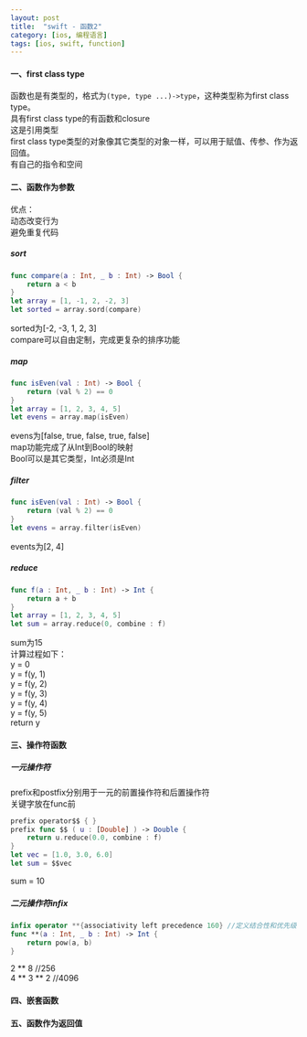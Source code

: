 ```yaml
---
layout: post
title:  "swift - 函数2"
category: [ios, 编程语言]
tags: [ios, swift, function]
---
```


#### 一、first class type

函数也是有类型的，格式为`(type, type ...)->type`，这种类型称为first class type。  
具有first class type的有函数和closure  
这是引用类型  
first class type类型的对象像其它类型的对象一样，可以用于赋值、传参、作为返回值。  
有自己的指令和空间

#### 二、函数作为参数
优点：  
动态改变行为  
避免重复代码

##### sort

```swift
func compare(a : Int, _ b : Int) -> Bool {
    return a < b
}
let array = [1, -1, 2, -2, 3]
let sorted = array.sord(compare)
```
sorted为[-2, -3, 1, 2, 3]  
compare可以自由定制，完成更复杂的排序功能  

##### map

```swift
func isEven(val : Int) -> Bool {
    return (val % 2) == 0
}
let array = [1, 2, 3, 4, 5]
let evens = array.map(isEven)
```
evens为[false, true, false, true, false]  
map功能完成了从Int到Bool的映射  
Bool可以是其它类型，Int必须是Int

##### filter

```swift
func isEven(val : Int) -> Bool {
    return (val % 2) == 0
}
let evens = array.filter(isEven)
```
events为[2, 4]  

##### reduce

```swift
func f(a : Int, _ b : Int) -> Int {
    return a + b
}
let array = [1, 2, 3, 4, 5]
let sum = array.reduce(0, combine : f)
```
sum为15  
计算过程如下：  
y = 0  
y = f(y, 1)  
y = f(y, 2)  
y = f(y, 3)  
y = f(y, 4)  
y = f(y, 5)  
return y

#### 三、操作符函数
##### 一元操作符
prefix和postfix分别用于一元的前置操作符和后置操作符  
关键字放在func前  

```swift
prefix operator$$ { }
prefix func $$ ( u : [Double] ) -> Double {
    return u.reduce(0.0, combine : f)
}
let vec = [1.0, 3.0, 6.0]
let sum = $$vec
```
sum = 10

##### 二元操作符infix

```swift
infix operator **{associativity left precedence 160} //定义结合性和优先级
func **(a : Int, _ b : Int) -> Int {
    return pow(a, b)
}
```
2 ** 8    //256  
4 ** 3 ** 2    //4096

#### 四、嵌套函数

#### 五、函数作为返回值
